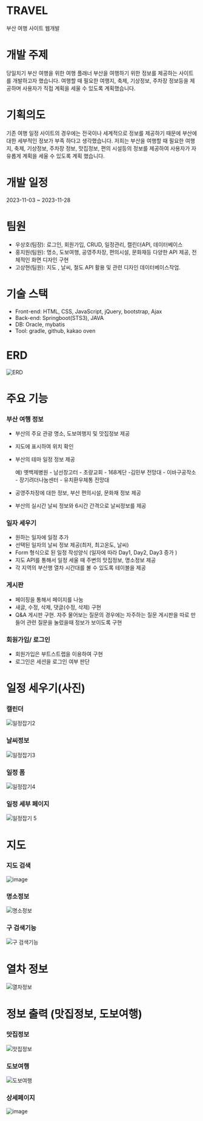 # TRAVEL
부산 여행 사이트 웹개발

# 개발 주제
당일치기 부산 여행을 위한 여행 플래너
부산을 여행하기 위한 정보를 제공하는 사이트를 개발하고자 했습니다. 
여행할 때 필요한 여행지, 축제, 기상정보, 주차장 정보등을 제공하며 사용자가 직접 계획을 세울 수 있도록 계획했습니다. 


# 기획의도
기존 여행 일정 사이트의 경우에는 전국이나 세계적으로 정보를 제공하기 때문에 부산에 대한 세부적인 정보가 부족
하다고 생각했습니다. 저희는 부산을 여행할 때 필요한 여행지, 축제, 기상정보, 주차장 정보, 맛집정보,
편의 시설등의 정보를 제공하여 사용자가 자유롭게 계획을 세울 수 있도록 계획 했습니다.

# 개발 일정
2023-11-03 ~ 2023-11-28 

# 팀원
- 우상호(팀장): 로그인, 회원가입, CRUD, 일정관리, 캘린더API, 데이터베이스
- 홍지원(팀원): 명소, 도보여행, 공영주차장, 편의시설, 문화재등 다양한 API 제공, 전체적인 화면 디자인 구현
- 고상현(팀원): 지도 , 날씨, 철도 API 활용 및 관련 디자인 데이터베이스작업.


# 기술 스택
- Front-end: HTML, CSS, JavaScript, jQuery, bootstrap, Ajax
- Back-end: Springboot(STS3), JAVA
- DB: Oracle, mybatis
- Tool: gradle, github, kakao oven
  
# ERD

![ERD](https://github.com/GreenPai/travel/assets/145432813/66c66c29-d1b9-4342-80a3-a1bed7f37020)

# 주요 기능
### 부산 여행 정보
- 부산의 주요 관광 명소, 도보여행지 및 맛집정보 제공
- 지도에 표시하여 위치 확인
- 부산의 테마 일정 정보 제공
  
  예) 옛백제병원 - 남선창고터 - 초량교회 - 168계단 -김민부 전망대 - 이바구공작소 - 장기려더나눔센터 - 유치환우체통 전망대
- 공영주차장에 대한 정보, 부산 편의시설, 문화재 정보 제공
- 부산의 실시간 날씨 정보와 6시간 간격으로 날씨정보를 제공

### 일자 세우기
- 원하는 일자에 일정 추가
- 선택된 일자의 날씨 정보 제공(최저, 최고온도, 날씨)
- Form 형식으로 된 일정 작성양식 (일자에 따라 Day1, Day2, Day3 증가 )
- 지도 API를 통해서 일정 세울 때 주변의 맛집정보, 명소정보 제공
- 각 지역의 부산행 열차 시간대를 볼 수 있도록 테이블을 제공

### 게시판
 - 페이징을 통해서 페이지를 나눔
 - 새글, 수정, 삭제, 댓글(수정, 삭제) 구현
 - Q&A 게시판 구현. 자주 물어보는 질문의 경우에는 자주하는 질문 게시판을 따로 만들어 관련 질문을 눌렀을때 정보가 보이도록 구현

### 회원가입/ 로그인
 - 회원가입은 부트스트랩을 이용하여 구현
 - 로그인은 세션을 로그인 여부 판단




# 일정 세우기(사진)

### 캘린더
![일정잡기2](https://github.com/GreenPai/travel/assets/145432813/c5196717-6486-4d02-8d82-1a420da22eac)

### 날씨정보
![일정잡기3](https://github.com/GreenPai/travel/assets/145432813/9116db94-d41e-4516-b3c0-34095828acee)

### 일정 폼
![일정잡기4](https://github.com/GreenPai/travel/assets/145432813/c4688d81-c6ad-4caa-b07a-030ca2e2d3c4)

### 일정 세부 페이지
![일정잡기 5](https://github.com/GreenPai/travel/assets/145432813/dfe135fa-597a-46d3-acb0-7664de691cfc)


# 지도 

### 지도 검색
![image](https://github.com/GreenPai/travel/assets/145432813/731b18bc-1739-4988-a670-489b84340c4a)

### 명소정보
![명소정보](https://github.com/GreenPai/travel/assets/145432813/0cc84040-862b-45a0-8f10-39018b28e11a)

### 구 검색기능
![구 검색기능](https://github.com/GreenPai/travel/assets/145432813/05f20977-26a7-45a6-9f4c-490a33b9f7c0)




# 열차 정보 
![열차정보](https://github.com/GreenPai/travel/assets/145432813/fae3d445-0d0b-4983-b5e1-fe093f5fe6b2)



# 정보 출력 (맛집정보, 도보여행)

### 맛집정보

![맛집정보](https://github.com/GreenPai/travel/assets/145432813/c31db06f-77c8-4675-8f5c-350433d8e329)

### 도보여행
![도보여행](https://github.com/GreenPai/travel/assets/145432813/3f362a83-4282-41bc-b9a8-ce87836bb75b)

### 상세페이지
![image](https://github.com/GreenPai/travel/assets/145432813/499d092d-a320-431b-9acd-01e0f65b707d)





